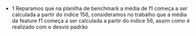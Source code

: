 - 1 Reparamos que na planilha de benchmark a média de f1 começa a ser calculada a partir do indice 156, consideramos no trabalho que a média da feature f1 começa a ser calculada a partir do indice 56, assim como é realizado com o desvio padrão